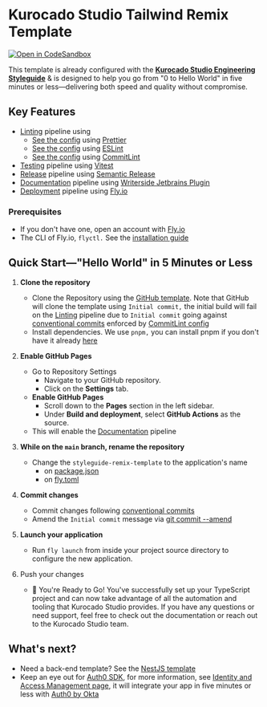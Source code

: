 # Kurocado Studio Tailwind Remix Template

[![Open in CodeSandbox](https://codesandbox.io/static/img/play-codesandbox.svg)](https://codesandbox.io/p/sandbox/github/Kurocado-Studio/styleguide-remix-template)

This template is already configured with the
**[Kurocado Studio Engineering Styleguide](https://kurocado.youtrack.cloud/articles/STY-A-1/Project-Charter)**
& is designed to help you go from "0 to Hello World" in five minutes or less—delivering both speed
and quality without compromise.

## Key Features

- [Linting](https://kurocado.youtrack.cloud/articles/PLA-A-5/Lint) pipeline using
  - [See the config](https://kurocado.youtrack.cloud/articles/STY-A-8/Prettier) using
    [Prettier](https://prettier.io)
  - [See the config](https://kurocado.youtrack.cloud/articles/STY-A-10/ESLint) using
    [ESLint](https://eslint.org)
  - [See the config](https://kurocado.youtrack.cloud/articles/STY-A-12/CommitLint) using
    [CommitLint](https://commitlint.js.org)
- [Testing](https://kurocado.youtrack.cloud/articles/PLA-A-6/Test) pipeline using
  [Vitest](https://vitest.dev)
- [Release](https://kurocado.youtrack.cloud/articles/PLA-A-3/Release) pipeline using
  [Semantic Release](https://semantic-release.gitbook.io/semantic-release)
- [Documentation](https://kurocado.youtrack.cloud/articles/PLA-A-7/Document) pipeline using
  [Writerside Jetbrains Plugin](https://plugins.jetbrains.com/plugin/20158-writerside)
- [Deployment](https://kurocado.youtrack.cloud/articles/PLA-A-4/Deploy) pipeline using
  [Fly.io](https://fly.io/)

### Prerequisites

- If you don't have one, open an account with [Fly.io](https://fly.io/)
- The CLI of Fly.io, `flyctl.` See the [installation guide](https://fly.io/docs/flyctl/install/)

## Quick Start—"Hello World" in 5 Minutes or Less

1. **Clone the repository**

   - Clone the Repository using the
     [GitHub template](https://github.com/new?template_name=styleguide-remix-template&template_owner=Kurocado-Studio).
     Note that GitHub will clone the template using `Initial commit,` the initial build will fail on
     the [Linting](https://kurocado.youtrack.cloud/articles/PLA-A-5/Lint) pipeline due to
     `Initial commit` going against [conventional commits](https://conventionalcommits.org/)
     enforced by [CommitLint config](https://kurocado.youtrack.cloud/articles/STY-A-12/CommitLint)
   - Install dependencies. We use `pnpm,` you can install pnpm if you don't have it already
     [here](https://pnpm.io/)

2. **Enable GitHub Pages**
   - Go to Repository Settings
     - Navigate to your GitHub repository.
     - Click on the **Settings** tab.
   - **Enable GitHub Pages**
     - Scroll down to the **Pages** section in the left sidebar.
     - Under **Build and deployment**, select **GitHub Actions** as the source.
   - This will enable the [Documentation](https://kurocado.youtrack.cloud/articles/PLA-A-7/Document)
     pipeline
3. **While on the `main` branch, rename the repository**
   - Change the `styleguide-remix-template` to the application's name
     - on [package.json](./package.json)
     - on [fly.toml](./fly.toml)
4. **Commit changes**

   - Commit changes following [conventional commits](https://conventionalcommits.org/)
   - Amend the `Initial commit` message via
     [git commit --amend](https://git-scm.com/book/id/v2/Git-Tools-Rewriting-History)

5. **Launch your application**

   - Run `fly launch` from inside your project source directory to configure the new application.

6. Push your changes
   - 🎉 You're Ready to Go! You've successfully set up your TypeScript project and can now take
     advantage of all the automation and tooling that Kurocado Studio provides. If you have any
     questions or need support, feel free to check out the documentation or reach out to the
     Kurocado Studio team.

## What's next?

- Need a back-end template? See the
  [NestJS template](https://github.com/Kurocado-Studio/styleguide-nests-template)
- Keep an eye out for [Auth0 SDK](https://github.com/Kurocado-Studio/iam), for more information, see
  [Identity and Access Management page](https://kurocado.youtrack.cloud/articles/PLA-A-15/Identity-and-Access-Management),
  it will integrate your app in five minutes or less with [Auth0 by Okta](https://auth0.com/)
